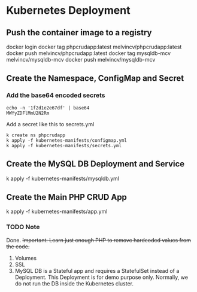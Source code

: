 # Kubernetes Deployment

## Push the container image to a registry

docker login
docker tag phpcrudapp:latest melvincv/phpcrudapp:latest
docker push melvincv/phpcrudapp:latest
docker tag mysqldb-mcv melvincv/mysqldb-mcv
docker push melvincv/mysqldb-mcv

## Create the Namespace, ConfigMap and Secret

### Add the base64 encoded secrets

```
echo -n '1f2d1e2e67df' | base64
MWYyZDFlMmU2N2Rm
```
Add a secret like this to secrets.yml

```
k create ns phpcrudapp
k apply -f kubernetes-manifests/configmap.yml
k apply -f kubernetes-manifests/secrets.yml
```

## Create the MySQL DB Deployment and Service

k apply -f kubernetes-manifests/mysqldb.yml

## Create the Main PHP CRUD App

k apply -f kubernetes-manifests/app.yml

### TODO Note

Done. ~~Important: Learn just enough PHP to remove hardcoded values from the code.~~

1. Volumes
2. SSL 
3. MySQL DB is a Stateful app and requires a StatefulSet instead of a Deployment.
This Deployment is for demo purpose only. 
Normally, we do not run the DB inside the Kubernetes cluster. 